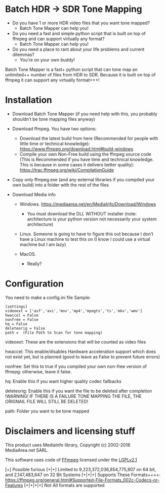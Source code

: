 # Batch HDR -> SDR Tone Mapping

- Do you have 1 or more HDR video files that you want tone mapped?
  - Batch Tone Mapper can help you!
- Do you need a fast and simple python script that is built on top of ffmpeg and can support virtually any format?
  - Batch Tone Mapper can help you!
- Do you need a place to rant about your life problems and current dilemmas?
  - You’re on your own buddy!
  
Batch Tone Mapper is a fast+ python script that can tone map an unlimited++ number of files from HDR to SDR. Because it is built on top of ffmpeg it can support any virtually format+++!

# Installation 

- Download Batch Tone Mapper (if you need help with this, you probably shouldn’t be tone mapping files anyway)

- Download ffmpeg. You have two options:
    - Download the latest build from here (Recommended for people with little time or technical knowledge): https://www.ffmpeg.org/download.html#build-windows
    - Compile your own Non-Free build using the ffmpeg source code (This is Recommended if you have time and technical knowledge. This is because in some cases it delivers better quality): https://trac.ffmpeg.org/wiki/CompilationGuide
- Copy only ffmpeg.exe (and any external libraries if you compiled your own build) into a folder with the rest of the files

- Download Media info 
    - Windows. https://mediaarea.net/en/MediaInfo/Download/Windows
        - You must download the DLL WITHOUT installer (note: architecture is your python version not necessarily your system architecture)
        
    - Linux. Someone is going to have to figure this out because I don’t have a Linux machine to test this on (I know I could use a virtual machine but I am lazy)
    
    - MacOS.
        - Really?
# Configuration

You need to make a config.ini file
Sample:
```
[settings]
videoext = ['asf','avi','mov','mp4','mpegts','ts','mkv','wmv']
hwaccel = False
nonfree = False
hq = False
deleteorig = False
path =  (File Path to Scan for tone mapping)
```
videoext: These are the extensions that will be counted as video files

hwaccel: This enable/disables Hardware acceleration support which does not exist yet, but is planned (good to leave as False to prevent future errors)

nonfree: Set this to true if you compiled your own non-free version of ffmepg: otherwise, leave it false.

hq: Enable this if you want higher quality codec fallbacks

deleteorig: Enable this if you want the file to be deleted after completion !WARNING! IF THERE IS A FAILURE TONE MAPPING THE FILE, THE ORIGNAIL FILE WILL STILL BE DELETED!

path: Folder you want to be tone mapped

# Disclaimers and licensing stuff

This product uses MediaInfo library, Copyright (c) 2002-2018 MediaArea.net SARL.

This software uses code of <a href=http://ffmpeg.org>FFmpeg</a> licensed under the <a href=http://www.gnu.org/licenses/old-licenses/lgpl-2.1.html>LGPLv2.1</a>

[+] Possible furious
[+|+] Limited to 9,223,372,036,854,775,807 on 64 bit, and 2,147,483,647 on 32 Bit Systems
[+|+|+] Supports These Formats++++: https://ffmpeg.org/general.html#Supported-File-Formats_002c-Codecs-or-Features
[+|+|+|+] Not All formats are supported
